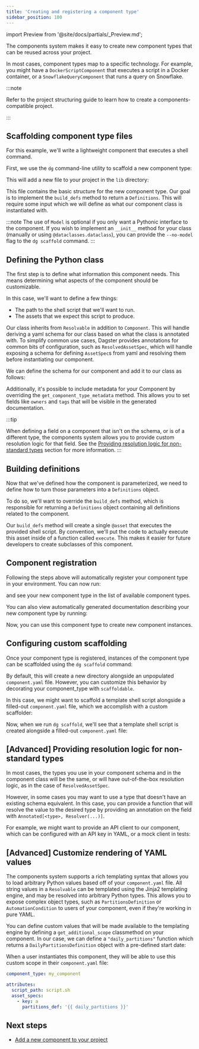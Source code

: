 ```yaml
---
title: 'Creating and registering a component type'
sidebar_position: 100
---
```


import Preview from '@site/docs/partials/\_Preview.md';

<Preview />

The components system makes it easy to create new component types that can be reused across your project.

In most cases, component types map to a specific technology. For example, you might have a `DockerScriptComponent` that executes a script in a Docker container, or a `SnowflakeQueryComponent` that runs a query on Snowflake.

:::note

Refer to the project structuring guide to learn how to create a components-compatible project.

:::

## Scaffolding component type files

For this example, we'll write a lightweight component that executes a shell command.

First, we use the `dg` command-line utility to scaffold a new component type:

<CliInvocationExample path="docs_snippets/docs_snippets/guides/components/shell-script-component/1-dg-scaffold-shell-command.txt" />

This will add a new file to your project in the `lib` directory:

<CodeExample
  path="docs_snippets/docs_snippets/guides/components/shell-script-component/2-shell-command-empty.py"
  language="python"
  title="my_component_library/lib/shell_command.py"
/>

This file contains the basic structure for the new component type. Our goal is to implement the `build_defs` method to return a `Definitions`. This will require some input which we will define as what our component class is instantiated with.

:::note
The use of `Model` is optional if you only want a Pythonic interface to the component. If you wish to implement an `__init__` method for your class (manually or using `@dataclasses.dataclass`), you can provide the `--no-model` flag to the `dg scaffold` command.
:::

## Defining the Python class

The first step is to define what information this component needs. This means determining what aspects of the component should be customizable.

In this case, we'll want to define a few things:

- The path to the shell script that we'll want to run.
- The assets that we expect this script to produce.

Our class inherits from `Resolvable` in addition to `Component`. This will handle deriving a yaml schema for our class based on what the class is annotated with. To simplify common use cases, Dagster provides annotations for common bits of configuration, such as `ResolvedAssetSpec`, which will handle exposing a schema for defining `AssetSpec`s from yaml and resolving them before instantiating our component.

We can define the schema for our component and add it to our class as follows:

<CodeExample
  path="docs_snippets/docs_snippets/guides/components/shell-script-component/with-config-schema.py"
  language="python"
  title="my_component_library/lib/shell_command.py"
  />

Additionally, it's possible to include metadata for your Component by overriding the `get_component_type_metadata` method. This allows you to set fields like `owners` and `tags` that will be visible in the generated documentation.

<CodeExample
  path="docs_snippets/docs_snippets/guides/components/shell-script-component/with-config-schema-meta.py"
  language="python"
  title="my_component_library/lib/shell_command.py"
  />

:::tip

When defining a field on a component that isn't on the schema, or is of a different type, the components system allows you to provide custom resolution logic for that field. See the [Providing resolution logic for non-standard types](#advanced-providing-resolution-logic-for-non-standard-types) section for more information.
:::

## Building definitions

Now that we've defined how the component is parameterized, we need to define how to turn those parameters into a `Definitions` object.

To do so, we'll want to override the `build_defs` method, which is responsible for returning a `Definitions` object containing all definitions related to the component.

Our `build_defs` method will create a single `@asset` that executes the provided shell script. By convention, we'll put the code to actually execute this asset inside of a function called `execute`. This makes it easier for future developers to create subclasses of this component.

<CodeExample
  path="docs_snippets/docs_snippets/guides/components/shell-script-component/with-build-defs.py"
  language="python"
  title="my_component_library/lib/shell_command.py"
/>

## Component registration

Following the steps above will automatically register your component type in your environment. You can now run:

<CliInvocationExample path="docs_snippets/docs_snippets/guides/components/shell-script-component/3-dg-list-plugins.txt" />

and see your new component type in the list of available component types.

You can also view automatically generated documentation describing your new component type by running:

<CliInvocationExample contents="dg docs serve" />

Now, you can use this component type to create new component instances.

## Configuring custom scaffolding

Once your component type is registered, instances of the component type can be scaffolded using the `dg scaffold` command:

<CliInvocationExample path="docs_snippets/docs_snippets/guides/components/shell-script-component/4-scaffold-instance-of-component.txt" />

By default, this will create a new directory alongside an unpopulated `component.yaml` file. However, you can customize this behavior by decorating your component_type with `scaffoldable`.

In this case, we might want to scaffold a template shell script alongside a filled-out `component.yaml` file, which we accomplish with a custom scaffolder:

<CodeExample
  path="docs_snippets/docs_snippets/guides/components/shell-script-component/with-scaffolder.py"
  language="python"
  title="my_component_library/lib/shell_command.py"
/>

Now, when we run `dg scaffold`, we'll see that a template shell script is created alongside a filled-out `component.yaml` file:

<CodeExample
  path="docs_snippets/docs_snippets/guides/components/shell-script-component/5-scaffolded-component.yaml"
  language="yaml"
  title="my_component_library/components/my_shell_command/component.yaml"
/>

<CodeExample
  path="docs_snippets/docs_snippets/guides/components/shell-script-component/6-scaffolded-component-script.sh"
  language="bash"
  title="my_component_library/components/my_shell_command/script.sh"
/>

## [Advanced] Providing resolution logic for non-standard types

In most cases, the types you use in your component schema and in the component class will be the same, or will have out-of-the-box resolution logic, as in the case of `ResolvedAssetSpec`.

However, in some cases you may want to use a type that doesn't have an existing schema equivalent. In this case, you can provide a function that will resolve the value to the desired type by providing an annotation on the field with `Annotated[<type>, Resolver(...)]`.

For example, we might want to provide an API client to our component, which can be configured with an API key in YAML, or a mock client in tests:

<CodeExample
  path="docs_snippets/docs_snippets/guides/components/shell-script-component/custom-schema-resolution.py"
  language="python"
/>

## [Advanced] Customize rendering of YAML values

The components system supports a rich templating syntax that allows you to load arbitrary Python values based off of your `component.yaml` file. All string values in a `Resolvable` can be templated using the Jinja2 templating engine, and may be resolved into arbitrary Python types. This allows you to expose complex object types, such as `PartitionsDefinition` or `AutomationCondition` to users of your component, even if they're working in pure YAML.

You can define custom values that will be made available to the templating engine by defining a `get_additional_scope` classmethod on your component. In our case, we can define a `"daily_partitions"` function which returns a `DailyPartitionsDefinition` object with a pre-defined start date:

<CodeExample
  path="docs_snippets/docs_snippets/guides/components/shell-script-component/with-custom-scope.py"
  language="python"
/>

When a user instantiates this component, they will be able to use this custom scope in their `component.yaml` file:

```yaml
component_type: my_component

attributes:
  script_path: script.sh
  asset_specs:
    - key: a
      partitions_def: '{{ daily_partitions }}'
```

## Next steps

- [Add a new component to your project](/guides/labs/components/building-pipelines-with-components/adding-components)

